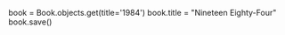 book = Book.objects.get(title='1984')
book.title = "Nineteen Eighty-Four"
book.save()
<!-- Updated -->
